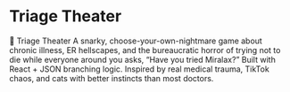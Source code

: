 # Triage Theater
🧨 Triage Theater A snarky, choose-your-own-nightmare game about chronic illness, ER hellscapes, and the bureaucratic horror of trying not to die while everyone around you asks, “Have you tried Miralax?”  Built with React + JSON branching logic. Inspired by real medical trauma, TikTok chaos, and cats with better instincts than most doctors.
